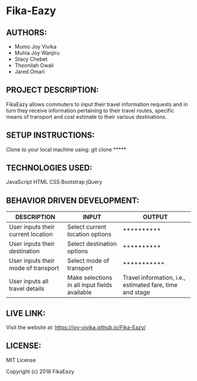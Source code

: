 # Fika-Eazy
## AUTHORS:
* Mumo Joy Vivika
* Muhia Joy Wanjiru
* Stacy Chebet
* Theonilah Owali
* Jared Omari

## PROJECT DESCRIPTION:
FikaEazy allows commuters to input their travel information requests and in turn they receive information pertaining to their travel routes, specific means of transport and cost estimate to their various destinations.

## SETUP INSTRUCTIONS:
Clone to your local machine using: git clone *****

## TECHNOLOGIES USED:
JavaScript
HTML
CSS
Bootstrap
jQuery

## BEHAVIOR DRIVEN DEVELOPMENT:
DESCRIPTION | INPUT | OUTPUT
------------|-------|-------
User inputs their current location | Select current location options | **********
User inputs their destination | Select destination options | **********
User inputs their mode of transport | Select mode of transport | ***********
User inputs all travel details | Make selections in all input fields available | Travel information, i.e., estimated fare, time and stage

## LIVE LINK:
Visit the website at: https://joy-vivika.github.io/Fika-Eazy/

## LICENSE:
MIT License

Copyright (c) 2018 FikaEazy

